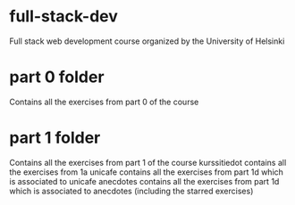 # full-stack-dev
Full stack web development course organized by the University of Helsinki

# part 0 folder
Contains all the exercises from part 0 of the course

# part 1 folder
Contains all the exercises from part 1 of the course
kurssitiedot contains all the exercises from 1a
unicafe contains all the exercises from part 1d which is associated to unicafe
anecdotes contains all the exercises from part 1d which is associated to anecdotes (including the starred exercises)

